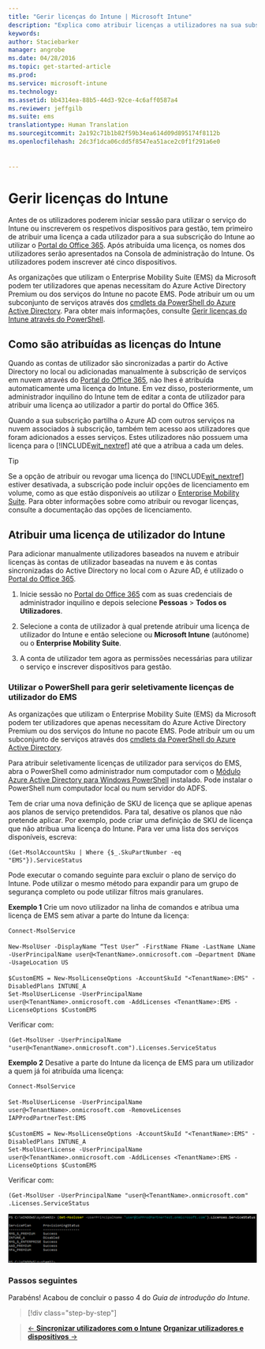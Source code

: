 ```yaml
---
title: "Gerir licenças do Intune | Microsoft Intune"
description: "Explica como atribuir licenças a utilizadores na sua subscrição do Intune"
keywords: 
author: Staciebarker
manager: angrobe
ms.date: 04/28/2016
ms.topic: get-started-article
ms.prod: 
ms.service: microsoft-intune
ms.technology: 
ms.assetid: bb4314ea-88b5-44d3-92ce-4c6aff0587a4
ms.reviewer: jeffgilb
ms.suite: ems
translationtype: Human Translation
ms.sourcegitcommit: 2a192c71b1b82f59b34ea614d09d895174f8112b
ms.openlocfilehash: 2dc3f1dca06cdd5f8547ea51ace2c0f1f291a6e0


---
```


# Gerir licenças do Intune
Antes de os utilizadores poderem iniciar sessão para utilizar o serviço do Intune ou inscreverem os respetivos dispositivos para gestão, tem primeiro de atribuir uma licença a cada utilizador para a sua subscrição do Intune ao utilizar o [Portal do Office 365](http://go.microsoft.com/fwlink/p/?LinkId=698854). Após atribuída uma licença, os nomes dos utilizadores serão apresentados na Consola de administração do Intune. Os utilizadores podem inscrever até cinco dispositivos.

As organizações que utilizam o Enterprise Mobility Suite (EMS) da Microsoft podem ter utilizadores que apenas necessitam do Azure Active Directory Premium ou dos serviços do Intune no pacote EMS. Pode atribuir um ou um subconjunto de serviços através dos [cmdlets da PowerShell do Azure Active Directory](https://msdn.microsoft.com/library/jj151815.aspx). Para obter mais informações, consulte [Gerir licenças do Intune através do PowerShell](start-with-a-paid-subscription-to-microsoft-intune-step-4-posh.md).

## Como são atribuídas as licenças do Intune
Quando as contas de utilizador são sincronizadas a partir do Active Directory no local ou adicionadas manualmente à subscrição de serviços em nuvem através do [Portal do Office 365](http://go.microsoft.com/fwlink/p/?LinkId=698854), não lhes é atribuída automaticamente uma licença do Intune. Em vez disso, posteriormente, um administrador inquilino do Intune tem de editar a conta de utilizador para atribuir uma licença ao utilizador a partir do portal do Office 365.

Quando a sua subscrição partilha o Azure AD com outros serviços na nuvem associados à subscrição, também tem acesso aos utilizadores que foram adicionados a esses serviços. Estes utilizadores não possuem uma licença para o [!INCLUDE[wit_nextref](../includes/wit_nextref_md.md)] até que a atribua a cada um deles.

> [!TIP]
> Se a opção de atribuir ou revogar uma licença do [!INCLUDE[wit_nextref](../includes/wit_nextref_md.md)] estiver desativada, a subscrição pode incluir opções de licenciamento em volume, como as que estão disponíveis ao utilizar o [Enterprise Mobility Suite](https://www.microsoft.com/en-us/server-cloud/enterprise-mobility/overview.aspx). Para obter informações sobre como atribuir ou revogar licenças, consulte a documentação das opções de licenciamento.

## Atribuir uma licença de utilizador do Intune

Para adicionar manualmente utilizadores baseados na nuvem e atribuir licenças às contas de utilizador baseadas na nuvem e às contas sincronizadas do Active Directory no local com o Azure AD, é utilizado o [Portal do Office 365](http://go.microsoft.com/fwlink/p/?LinkId=698854).

1.  Inicie sessão no [Portal do Office 365](http://go.microsoft.com/fwlink/p/?LinkId=698854) com as suas credenciais de administrador inquilino e depois selecione **Pessoas** > **Todos os Utilizadores**.

2.  Selecione a conta de utilizador à qual pretende atribuir uma licença de utilizador do Intune e então selecione ou **Microsoft Intune** (autónome) ou o **Enterprise Mobility Suite**.

3.  A conta de utilizador tem agora as permissões necessárias para utilizar o serviço e inscrever dispositivos para gestão.

### Utilizar o PowerShell para gerir seletivamente licenças de utilizador do EMS
As organizações que utilizam o Enterprise Mobility Suite (EMS) da Microsoft podem ter utilizadores que apenas necessitam do Azure Active Directory Premium ou dos serviços do Intune no pacote EMS. Pode atribuir um ou um subconjunto de serviços através dos [cmdlets da PowerShell do Azure Active Directory](https://msdn.microsoft.com/library/jj151815.aspx).

Para atribuir seletivamente licenças de utilizador para serviços do EMS, abra o PowerShell como administrador num computador com o [Módulo Azure Active Directory para Windows PowerShell](https://msdn.microsoft.com/library/jj151815.aspx#bkmk_installmodule) instalado. Pode instalar o PowerShell num computador local ou num servidor do ADFS.

Tem de criar uma nova definição de SKU de licença que se aplique apenas aos planos de serviço pretendidos. Para tal, desative os planos que não pretende aplicar. Por exemplo, pode criar uma definição de SKU de licença que não atribua uma licença do Intune. Para ver uma lista dos serviços disponíveis, escreva:

    (Get-MsolAccountSku | Where {$_.SkuPartNumber -eq "EMS"}).ServiceStatus

Pode executar o comando seguinte para excluir o plano de serviço do Intune. Pode utilizar o mesmo método para expandir para um grupo de segurança completo ou pode utilizar filtros mais granulares.

**Exemplo 1** Crie um novo utilizador na linha de comandos e atribua uma licença de EMS sem ativar a parte do Intune da licença:

    Connect-MsolService

    New-MsolUser -DisplayName “Test User” -FirstName FName -LastName LName -UserPrincipalName user@<TenantName>.onmicrosoft.com –Department DName -UsageLocation US

    $CustomEMS = New-MsolLicenseOptions -AccountSkuId "<TenantName>:EMS" -DisabledPlans INTUNE_A
    Set-MsolUserLicense -UserPrincipalName user@<TenantName>.onmicrosoft.com -AddLicenses <TenantName>:EMS -LicenseOptions $CustomEMS


Verificar com:

    (Get-MsolUser -UserPrincipalName "user@<TenantName>.onmicrosoft.com").Licenses.ServiceStatus

**Exemplo 2** Desative a parte do Intune da licença de EMS para um utilizador a quem já foi atribuída uma licença:

    Connect-MsolService

    Set-MsolUserLicense -UserPrincipalName user@<TenantName>.onmicrosoft.com -RemoveLicenses IAPProdPartnerTest:EMS

    $CustomEMS = New-MsolLicenseOptions -AccountSkuId "<TenantName>:EMS" -DisabledPlans INTUNE_A
    Set-MsolUserLicense -UserPrincipalName user@<TenantName>.onmicrosoft.com -AddLicenses <TenantName>:EMS -LicenseOptions $CustomEMS

Verificar com:

    (Get-MsolUser -UserPrincipalName "user@<TenantName>.onmicrosoft.com" .Licenses.ServiceStatus

![PoSH-AddLic-Verify](./media/posh-addlic-verify.png)

### Passos seguintes
Parabéns! Acabou de concluir o passo 4 do *Guia de introdução do Intune*.
>[!div class="step-by-step"]

>[&larr; **Sincronizar utilizadores com o Intune**](.\start-with-a-paid-subscription-to-microsoft-intune-step-2.md)     [**Organizar utilizadores e dispositivos** &rarr;](.\start-with-a-paid-subscription-to-microsoft-intune-step-5.md)  



<!--HONumber=Jul16_HO4-->


